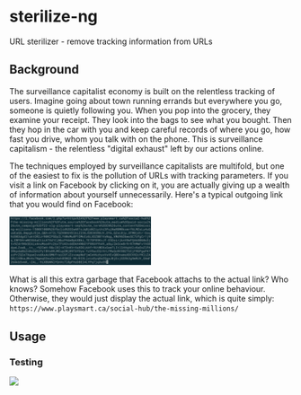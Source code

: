# sterilize-ng
URL sterilizer - remove tracking information from URLs

## Background

The surveillance capitalist economy is built on the relentless tracking of users. Imagine going about town running errands but everywhere you go, someone is quietly following you. When you pop into the grocery, they examine your receipt. They look into the bags to see what you bought. Then they hop in the car with you and keep careful records of where you go, how fast you drive, whom you talk with on the phone. This is surveillance capitalism - the relentless "digital exhaust" left by our actions online.

The techniques employed by surveillance capitalists are multifold, but one of the easiest to fix is the pollution of URLs with tracking parameters. If you visit a link on Facebook by clicking on it, you are actually giving up a wealth of information about yourself unnecessarily. Here's a typical outgoing link that you would find on Facebook:

<img src="https://github.com/NSBum/sterilize-ng/blob/master/fblink.png" width="50%">

What is all this extra garbage that Facebook attachs to the actual link? Who knows? Somehow Facebook uses this to track your online behaviour. Otherwise, they would just display the actual link, which is quite simply: `https://www.playsmart.ca/social-hub/the-missing-millions/`

## Usage

### Testing

<img src="https://github.com/NSBum/sterilize-ng/blob/master/testing.mov" width="50%">
